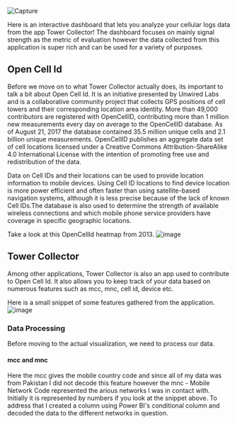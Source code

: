 ![Capture](https://user-images.githubusercontent.com/70474312/177979794-919ad842-7399-4986-8ca2-ffa19e04e6f2.PNG)

Here is an interactive dashboard that lets you analyze your cellular logs data from the app Tower Collector! The dashboard focuses on mainly signal strength as the metric of evaluation however the data collected from this application is super rich and can be used for a variety of purposes.

<h2>Open Cell Id</h2>
Before we move on to what Tower Collector actually does, its important to talk a bit about Open Cell Id. It is an initiative presented by Unwired Labs and is a collaborative community project that collects GPS positions of cell towers and their corresponding location area identity. More than 49,000 contributors are registered with OpenCellID, contributing more than 1 million new measurements every day on average to the OpenCellID database. As of August 21, 2017 the database contained 35.5 million unique cells and 2.1 billion unique measurements. OpenCellID publishes an aggregate data set of cell locations licensed under a Creative Commons Attribution-ShareAlike 4.0 International License with the intention of promoting free use and redistribution of the data.

Data on Cell IDs and their locations can be used to provide location information to mobile devices. Using Cell ID locations to find device location is more power efficient and often faster than using satellite-based navigation systems, although it is less precise because of the lack of known Cell IDs.The database is also used to determine the strength of available wireless connections and which mobile phone service providers have coverage in specific geographic locations.

Take a look at this OpenCellId heatmap from 2013.
![image](https://user-images.githubusercontent.com/70474312/177980763-35d1d228-ccf6-4b8f-82f2-e9a4454f9181.png)

<h2>Tower Collector</h2>
Among other applications, Tower Collector is also an app used to contribute to Open Cell Id. It also allows you to keep track of your data based on numerous features such as mcc, mnc, cell id, device etc.

Here is a small snippet of some features gathered from the application.
![image](https://user-images.githubusercontent.com/70474312/177981411-e5061ec3-0190-49fa-ba4f-5225e395e469.png)

<h3>Data Processing</h3>
Before moving to the actual visualization, we need to process our data. 
<h4>mcc and mnc</h4>
Here the mcc gives the mobile country code and since all of my data was from Pakistan I did not decode this feature however the mnc - Mobile Network Code represented the arious networks I was in contact with. Initially it is represented by numbers if you look at the snippet above. To address that I created a column using Power BI's conditional column and decoded the data to the different networks in question. 
